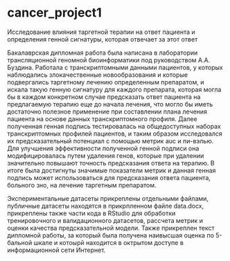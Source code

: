 # cancer_project1
Исследование влияния таргетной терапии на ответ пациента и определения генной сигнатуры, которая отвечает за этот ответ

Бакалаврская дипломная работа была написана в лаборатории трансляционной геномной биоинформатики под руководством А.А. Буздина. Работала с транскриптомными данными пациентов, у которых наблюдались злокачественные новообразования и которые подвергались таргетному лечению определенным препаратом, и искала такую генную сигнатуру для каждого препарата, которая могла бы в каждом конкретном случае предсказать ответ пациента на предлагаемую терапию еще до начала лечения, что могло бы иметь достаточно полезное применение при составлении плана лечения пациента на основе данных транскриптомного профиля. Далее полученная генная подпись тестировалась на общедоступных наборах транскриптомных профилей пациентов, и таким образом исследовался их предсказательный потенциал с помощью метрик auc и пи-вэлью. Для улучшения эффективности полученной генной подписи она модифицировалась путем удаления генов, которые при удалении значительно повышают точность предсказания ответа на терапию. В итоге была достигнуты значимые показатели метрик и данная генная подпись может использоваться для предсказания ответа пациента, больного зно, на лечение таргетным препаратом.

Экспериментальные датасеты прикреплены отдельными файлами, публичные датасеты находятся в прикрпленном файле data.docx, прикреплены также части кода в RStudio для обработки тренировочного и валидационного датасетов, рассчета метрик и оценки качества предсказательной модели. Также прикреплен текст дипломной работы, за который была получена наивысшая оценка по 5-бальной шкале и котоырй находится в октрытом доступе в информационной сети Интернет.
